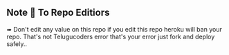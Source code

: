 ## **Note 📝 To Repo Editiors**

➠ Don't edit any value on this repo if you edit this repo heroku will ban your repo. 
That's not Telugucoders error that's your error just fork and deploy safely.. 

